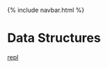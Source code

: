 {% include navbar.html %}



# Data Structures
[repl](https://replit.com/@Pqhantom/Tri-3-Matthew-Cao-Manaka#matrix.py)
